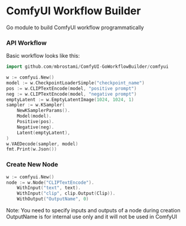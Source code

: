 # ComfyUI Workflow Builder
Go module to build ComfyUI workflow programmatically 

### API Workflow

Basic workflow looks like this:  
```go
import github.com/mbrostami/ComfyUI-GoWorkflowBuilder/comfyui

w := comfyui.New()
model := w.CheckpointLoaderSimple("checkpoint_name")
pos := w.CLIPTextEncode(model, "positive prompt")
neg := w.CLIPTextEncode(model, "negative prompt")
emptyLatent := w.EmptyLatentImage(1024, 1024, 1)
sampler := w.KSampler(
    NewKSamplerParams().
    Model(model).
    Positive(pos).
    Negative(neg).
    Latent(emptyLatent),
)
w.VAEDecode(sampler, model)
fmt.Print(w.Json())
```

### Create New Node
```go
w := comfyui.New()
node := w.Node("CLIPTextEncode").
    WithInput("text", text).
    WithInput("clip", clip.Output(Clip)).
    WithOutput("OutputName", 0)
```
Note: You need to specify inputs and outputs of a node during creation    
OutputName is for internal use only and it will not be used in ComfyUI   
